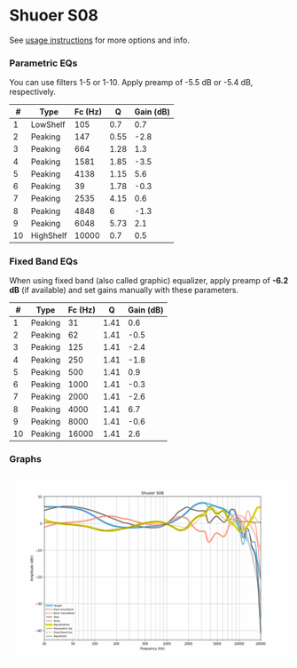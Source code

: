 # Shuoer S08
See [usage instructions](https://github.com/jaakkopasanen/AutoEq#usage) for more options and info.

### Parametric EQs
You can use filters 1-5 or 1-10. Apply preamp of -5.5 dB or -5.4 dB, respectively.

|   # | Type      |   Fc (Hz) |    Q |   Gain (dB) |
|-----|-----------|-----------|------|-------------|
|   1 | LowShelf  |       105 | 0.7  |         0.7 |
|   2 | Peaking   |       147 | 0.55 |        -2.8 |
|   3 | Peaking   |       664 | 1.28 |         1.3 |
|   4 | Peaking   |      1581 | 1.85 |        -3.5 |
|   5 | Peaking   |      4138 | 1.15 |         5.6 |
|   6 | Peaking   |        39 | 1.78 |        -0.3 |
|   7 | Peaking   |      2535 | 4.15 |         0.6 |
|   8 | Peaking   |      4848 | 6    |        -1.3 |
|   9 | Peaking   |      6048 | 5.73 |         2.1 |
|  10 | HighShelf |     10000 | 0.7  |         0.5 |

### Fixed Band EQs
When using fixed band (also called graphic) equalizer, apply preamp of **-6.2 dB** (if available) and set gains manually with these parameters.

|   # | Type    |   Fc (Hz) |    Q |   Gain (dB) |
|-----|---------|-----------|------|-------------|
|   1 | Peaking |        31 | 1.41 |         0.6 |
|   2 | Peaking |        62 | 1.41 |        -0.5 |
|   3 | Peaking |       125 | 1.41 |        -2.4 |
|   4 | Peaking |       250 | 1.41 |        -1.8 |
|   5 | Peaking |       500 | 1.41 |         0.9 |
|   6 | Peaking |      1000 | 1.41 |        -0.3 |
|   7 | Peaking |      2000 | 1.41 |        -2.6 |
|   8 | Peaking |      4000 | 1.41 |         6.7 |
|   9 | Peaking |      8000 | 1.41 |        -0.6 |
|  10 | Peaking |     16000 | 1.41 |         2.6 |

### Graphs
![](./Shuoer%20S08.png)
